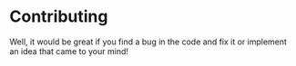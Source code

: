 # Contributing
Well, it would be great if you find a bug in the code and fix it or implement an idea that came to your mind!

